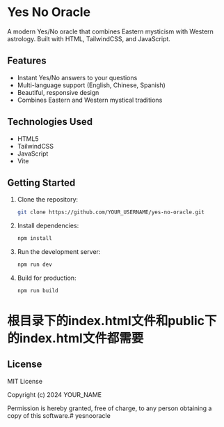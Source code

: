 # Yes No Oracle

A modern Yes/No oracle that combines Eastern mysticism with Western astrology. Built with HTML, TailwindCSS, and JavaScript.

## Features

- Instant Yes/No answers to your questions
- Multi-language support (English, Chinese, Spanish)
- Beautiful, responsive design
- Combines Eastern and Western mystical traditions

## Technologies Used

- HTML5
- TailwindCSS
- JavaScript
- Vite

## Getting Started

1. Clone the repository:
   ```bash
   git clone https://github.com/YOUR_USERNAME/yes-no-oracle.git
   ```

2. Install dependencies:
   ```bash
   npm install
   ```

3. Run the development server:
   ```bash
   npm run dev
   ```

4. Build for production:
   ```bash
   npm run build
   ```
# 根目录下的index.html文件和public下的index.html文件都需要
## License

MIT License

Copyright (c) 2024 YOUR_NAME

Permission is hereby granted, free of charge, to any person obtaining a copy of this software.#   y e s n o o r a c l e 
 
 